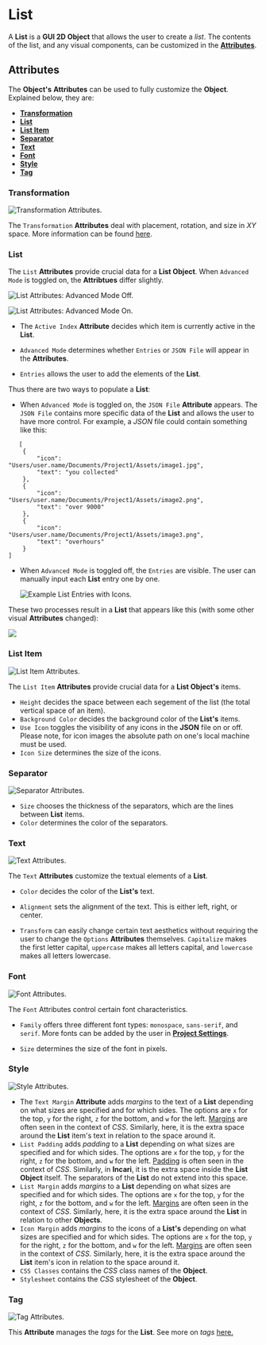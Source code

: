 # List

A **List** is a **GUI 2D Object** that allows the user to create a *list*. The contents of the list, and any visual components, can be customized in the [**Attributes**](list.md#attributes).  

## Attributes

The **Object's** **Attributes** can be used to fully customize the **Object**. Explained below, they are:

* [**Transformation**](list.md#transformation)
* [**List**](list.md#list)
* [**List Item**](list.md#list-item)
* [**Separator**](list.md#separator)
* [**Text**](list.md#text)
* [**Font**](list.md#font)
* [**Style**](list.md#style)
* [**Tag**](list.md#tag)

### Transformation

![Transformation Attributes.](../../../.gitbook/assets/listtransformationatts.png)

The `Transformation` **Attributes** deal with placement, rotation, and size in *XY* space. More information can be found [here](../../attributes/common-attributes/transformation/README.md).


### List

The `List` **Attributes** provide crucial data for a **List Object**. When `Advanced Mode` is toggled on, the **Attribtues** differ slightly. 

![List Attributes: Advanced Mode Off.](../../../.gitbook/assets/list2dsimple.png)

![List Attributes: Advanced Mode On.](../../../.gitbook/assets/list2dadvanced.png)

* The `Active Index` **Attribute** decides which item is currently active in the **List**.

* `Advanced Mode` determines whether `Entries` or `JSON File` will appear in the **Attributes**.

* `Entries` allows the user to add the elements of the **List**. 

Thus there are two ways to populate a **List**: 

* When `Advanced Mode` is toggled on, the `JSON File` **Attribute** appears. The `JSON File` contains more specific data of the **List** and allows the user to have more control. For example, a *JSON* file could contain something like this:


```
   [
    {
        "icon": "Users/user.name/Documents/Project1/Assets/image1.jpg",
        "text": "you collected"
    },
    {
        "icon": "Users/user.name/Documents/Project1/Assets/image2.png",
        "text": "over 9000"
    },
    {
        "icon": "Users/user.name/Documents/Project1/Assets/image3.png",
        "text": "overhours"
    }
]
```

* When `Advanced Mode` is toggled off, the `Entries` are visible. The user can manually input each **List** entry one by one. 
  
  ![Example List Entries with Icons.](../../../.gitbook/assets/listlistattsnotadvancedwithdata.png)


These two processes result in a **List** that appears like this (with some other visual **Attributes** changed):

![](../../../.gitbook/assets/listexample2.png)


### List Item

![List Item Attributes.](../../../.gitbook/assets/listlistitemnew.png)

The `List Item` **Attributes** provide crucial data for a **List Object's** items.

* `Height` decides the space between each segement of the list (the total vertical space of an item).
* `Background Color` decides the background color of the **List's** items.
* `Use Icon` toggles the visibility of any icons in the **JSON** file on or off. Please note, for icon images the absolute path on one's local machine must be used. 
* `Icon Size` determines the size of the icons.


### Separator

![Separator Attributes.](../../../.gitbook/assets/listitemseparator.png)

* `Size` chooses the thickness of the separators, which are the lines between **List** items. 
* `Color` determines the color of the separators. 

### Text

![Text Attributes.](../../../.gitbook/assets/listtextnew.png)

The `Text` **Attributes** customize the textual elements of a **List**. 

<!--* `Font family` offers three different font types: `monospace`, `sans-serif`, and `serif`. More fonts can be added by the user in [**Project Settings**](../../../modules/project-settings/fonts.md).-->

* `Color` decides the color of the **List's** text.
* `Alignment` sets the alignment of the text. This is either left, right, or center.

* `Transform` can easily change certain text aesthetics without requiring the user to change the `Options` **Attributes** themselves. `Capitalize` makes the first letter capital, `uppercase` makes all letters capital, and `lowercase` makes all letters lowercase.  

<!--* `Font size (px)` determines the size of the font in pixels.-->

 
### Font 

![Font Attributes.](../../../.gitbook/assets/listfontatts.png)


The `Font` Attributes control certain font characteristics. 

* `Family` offers three different font types: `monospace`, `sans-serif`, and `serif`. More fonts can be added by the user in [**Project Settings**](../../../modules/project-settings/fonts.md).

* `Size` determines the size of the font in pixels.

### Style 

![Style Attributes.](../../../.gitbook/assets/liststyleatts.png)

* The `Text Margin` **Attribute** adds *margins* to the text of a **List** depending on what sizes are specified and for which sides. The options are `x` for the top, `y` for the right, `z` for the bottom, and `w` for the left. [Margins](https://www.w3schools.com/Css/css_margin.asp) are often seen in the context of *CSS*. Similarly, here, it is the extra space around the **List** item's text in relation to the space around it.  
* `List Padding` adds *padding* to a **List** depending on what sizes are specified and for which sides. The options are `x` for the top, `y` for the right, `z` for the bottom, and `w` for the left. [Padding](https://www.w3schools.com/cssref/pr_padding.php) is often seen in the context of *CSS*. Similarly, in **Incari**, it is the extra space inside the **List Object** itself. The separators of the **List** do not extend into this space. 
* `List Margin` adds *margins* to a **List** depending on what sizes are specified and for which sides. The options are `x` for the top, `y` for the right, `z` for the bottom, and `w` for the left. [Margins](https://www.w3schools.com/Css/css_margin.asp) are often seen in the context of *CSS*. Similarly, here, it is the extra space around the **List** in relation to other **Objects**. 
* `Icon Margin` adds *margins* to the icons of a **List's** depending on what sizes are specified and for which sides. The options are `x` for the top, `y` for the right, `z` for the bottom, and `w` for the left. [Margins](https://www.w3schools.com/Css/css_margin.asp) are often seen in the context of *CSS*. Similarly, here, it is the extra space around the **List** item's icon in relation to the space around it.
* `CSS Classes` contains the *CSS* class names of the **Object**.
* `Stylesheet` contains the *CSS* stylesheet of the **Object**. 


### Tag

![Tag Attributes.](../../../.gitbook/assets/buttonattstag.png)

This **Attribute** manages the *tags* for the **List**. See more on *tags* [here.](../../attributes/common-attributes/tag.md)








<!--### Text

![Text Attributes.](../../../.gitbook/assets/listtext2atts.png)



### List Item Icon

![List Item Icon Attributes.](../../../.gitbook/assets/listlistitemiconatts.png)

The `List Item Icon` **Attributes** provide crucial data for a **List Object's** icons.
 

* `Icon Background` decides the background color of the icons.



### Data

![List Data Attributes.](../../../.gitbook/assets/listdatatts.png)



### Code

![Code Attributes.](../../../.gitbook/assets/buttonattscode.png)

The `Code` **Attributes** allow for more customizability. This can override any stylesheet provided in the [**Project Settings**](../../../modules/project-settings/style.md) or a [**Scene2D**](../../project-objects/scene2d.md). 

To address these in the **Logic**, please refer to the [**Object 2D Nodes**](../../../toolbox/incari/object2d/README.md).

* `Class names` contain the *CSS* class names of the **Object**. 

* `Stylesheet` contains the *CSS* stylesheet of the **Object**.-->

